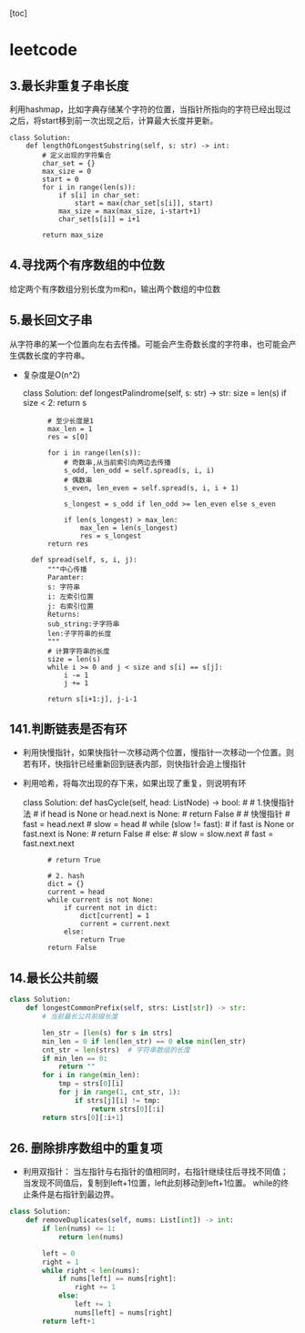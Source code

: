 [toc]

# leetcode

## 3.最长非重复子串长度

利用hashmap，比如字典存储某个字符的位置，当指针所指向的字符已经出现过之后，将start移到前一次出现之后，计算最大长度并更新。

    class Solution:
        def lengthOfLongestSubstring(self, s: str) -> int:
            # 定义出现的字符集合
            char_set = {}
            max_size = 0
            start = 0
            for i in range(len(s)):
                if s[i] in char_set:
                    start = max(char_set[s[i]], start)
                max_size = max(max_size, i-start+1)
                char_set[s[i]] = i+1
    
            return max_size
    

## 4.寻找两个有序数组的中位数

给定两个有序数组分别长度为m和n，输出两个数组的中位数

## 5.最长回文子串

从字符串的某一个位置向左右去传播。可能会产生奇数长度的字符串，也可能会产生偶数长度的字符串。

+ 复杂度是O(n^2)

    class Solution:
        def longestPalindrome(self, s: str) -> str:
            size = len(s)
            if size < 2:
                return s
    
            # 至少长度是1
            max_len = 1
            res = s[0]
    
            for i in range(len(s)):
                # 奇数串,从当前索引向两边去传播
                s_odd, len_odd = self.spread(s, i, i)
                # 偶数串
                s_even, len_even = self.spread(s, i, i + 1)
    
                s_longest = s_odd if len_odd >= len_even else s_even
    
                if len(s_longest) > max_len:
                    max_len = len(s_longest)
                    res = s_longest
            return res
    
        def spread(self, s, i, j):
            """中心传播
            Paramter:
            s: 字符串
            i: 左索引位置
            j: 右索引位置
            Returns:
            sub_string:子字符串
            len:子字符串的长度
            """
            # 计算字符串的长度
            size = len(s)
            while i >= 0 and j < size and s[i] == s[j]:
                i -= 1
                j += 1
    
            return s[i+1:j], j-i-1



## 141.判断链表是否有环

+ 利用快慢指针，如果快指针一次移动两个位置，慢指针一次移动一个位置。则若有环，快指针已经重新回到链表内部，则快指针会追上慢指针
+ 利用哈希，将每次出现的存下来，如果出现了重复，则说明有环

    class Solution:
        def hasCycle(self, head: ListNode) -> bool:
            # # 1.快慢指针法
            # if head is None or head.next is None:
            #     return False
            # # 快慢指针
            # fast = head.next
            # slow = head
            # while (slow != fast):
            #     if fast is None or fast.next is None:
            #         return False
            #     else:
            #         slow = slow.next
            #         fast = fast.next.next
    
            # return True
    
            # 2. hash
            dict = {}
            current = head
            while current is not None:
                if current not in dict:
                    dict[current] = 1
                    current = current.next
                else:
                    return True
            return False


## 14.最长公共前缀

```python
class Solution:
    def longestCommonPrefix(self, strs: List[str]) -> str:
        # 当前最长公共前缀长度

        len_str = [len(s) for s in strs]
        min_len = 0 if len(len_str) == 0 else min(len_str)
        cnt_str = len(strs)  # 字符串数组的长度
        if min_len == 0:
            return ""
        for i in range(min_len):
            tmp = strs[0][i]
            for j in range(1, cnt_str, 1):
                if strs[j][i] != tmp:
                    return strs[0][:i]
        return strs[0][:i+1]

```

## 26. 删除排序数组中的重复项

+ 利用双指针：
当左指针与右指针的值相同时，右指针继续往后寻找不同值；
当发现不同值后，复制到left+1位置，left此刻移动到left+1位置。
while的终止条件是右指针到最边界。

```python
class Solution:
    def removeDuplicates(self, nums: List[int]) -> int:
        if len(nums) <= 1:
            return len(nums)

        left = 0
        right = 1
        while right < len(nums):
            if nums[left] == nums[right]:
                right += 1
            else:
                left += 1
                nums[left] = nums[right]
        return left+1

```